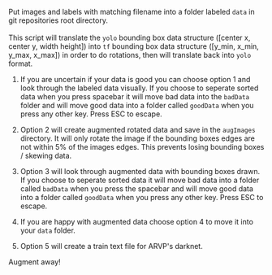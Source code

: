 Put images and labels with matching filename into a folder labeled `data` in git repositories root directory.<br><br>  This script will translate the `yolo` bounding box data structure ([center x, center y, width height]) into `tf` bounding box data structure ([y_min, x_min, y_max, x_max]) in order to do rotations, then will translate back into `yolo` format.

1. If you are uncertain if your data is good you can choose option 1 and look through the labeled data visually.  If you choose to seperate sorted data when you press spacebar it will move bad data into the `badData` folder and will move good data into a folder called `goodData` when you press any other key.  Press ESC to escape.

2. Option 2 will create augmented rotated data and save in the `augImages` directory.  It will only rotate the image if the bounding boxes edges are not within 5% of the images edges.  This prevents losing bounding boxes / skewing data.

3. Option 3 will look through augmented data with bounding boxes drawn. If you choose to seperate sorted data it will move bad data into a folder called `badData` when you press the spacebar and will move good data into a folder called `goodData` when you press any other key.  Press ESC to escape.

4. If you are happy with augmented data choose option 4 to move it into your `data` folder.

5. Option 5 will create a train text file for ARVP's darknet.

Augment away!
